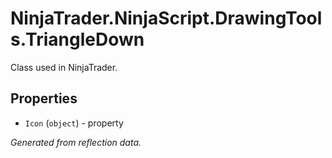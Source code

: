 # NinjaTrader.NinjaScript.DrawingTools.TriangleDown
Class used in NinjaTrader.

## Properties
- `Icon` (`object`) - property

*Generated from reflection data.*
